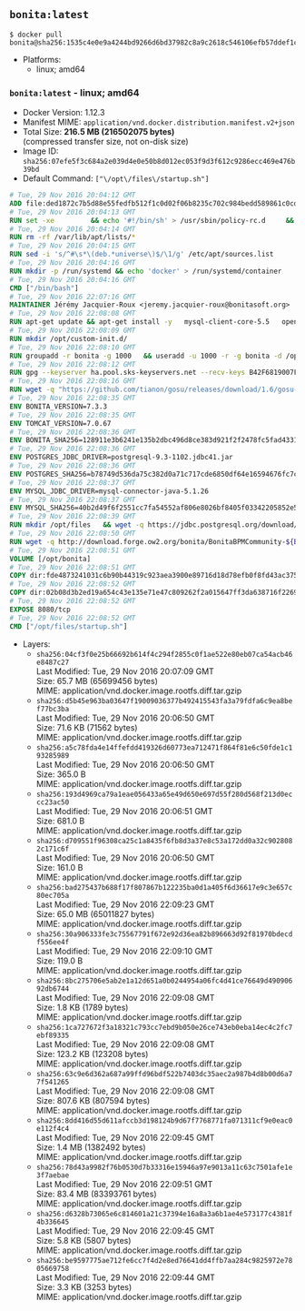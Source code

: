 ## `bonita:latest`

```console
$ docker pull bonita@sha256:1535c4e0e9a4244bd9266d6bd37982c8a9c2618c546106efb57ddef1c4369ee2
```

-	Platforms:
	-	linux; amd64

### `bonita:latest` - linux; amd64

-	Docker Version: 1.12.3
-	Manifest MIME: `application/vnd.docker.distribution.manifest.v2+json`
-	Total Size: **216.5 MB (216502075 bytes)**  
	(compressed transfer size, not on-disk size)
-	Image ID: `sha256:07efe5f3c684a2e039d4e0e50b8d012ec053f9d3f612c9286ecc469e476b39bd`
-	Default Command: `["\/opt\/files\/startup.sh"]`

```dockerfile
# Tue, 29 Nov 2016 20:04:12 GMT
ADD file:ded1872c7b5d88e55fedfb512f1c0d02f06b8235c702c984bedd589861c0cd46 in / 
# Tue, 29 Nov 2016 20:04:13 GMT
RUN set -xe 		&& echo '#!/bin/sh' > /usr/sbin/policy-rc.d 	&& echo 'exit 101' >> /usr/sbin/policy-rc.d 	&& chmod +x /usr/sbin/policy-rc.d 		&& dpkg-divert --local --rename --add /sbin/initctl 	&& cp -a /usr/sbin/policy-rc.d /sbin/initctl 	&& sed -i 's/^exit.*/exit 0/' /sbin/initctl 		&& echo 'force-unsafe-io' > /etc/dpkg/dpkg.cfg.d/docker-apt-speedup 		&& echo 'DPkg::Post-Invoke { "rm -f /var/cache/apt/archives/*.deb /var/cache/apt/archives/partial/*.deb /var/cache/apt/*.bin || true"; };' > /etc/apt/apt.conf.d/docker-clean 	&& echo 'APT::Update::Post-Invoke { "rm -f /var/cache/apt/archives/*.deb /var/cache/apt/archives/partial/*.deb /var/cache/apt/*.bin || true"; };' >> /etc/apt/apt.conf.d/docker-clean 	&& echo 'Dir::Cache::pkgcache ""; Dir::Cache::srcpkgcache "";' >> /etc/apt/apt.conf.d/docker-clean 		&& echo 'Acquire::Languages "none";' > /etc/apt/apt.conf.d/docker-no-languages 		&& echo 'Acquire::GzipIndexes "true"; Acquire::CompressionTypes::Order:: "gz";' > /etc/apt/apt.conf.d/docker-gzip-indexes 		&& echo 'Apt::AutoRemove::SuggestsImportant "false";' > /etc/apt/apt.conf.d/docker-autoremove-suggests
# Tue, 29 Nov 2016 20:04:14 GMT
RUN rm -rf /var/lib/apt/lists/*
# Tue, 29 Nov 2016 20:04:15 GMT
RUN sed -i 's/^#\s*\(deb.*universe\)$/\1/g' /etc/apt/sources.list
# Tue, 29 Nov 2016 20:04:16 GMT
RUN mkdir -p /run/systemd && echo 'docker' > /run/systemd/container
# Tue, 29 Nov 2016 20:04:16 GMT
CMD ["/bin/bash"]
# Tue, 29 Nov 2016 22:07:16 GMT
MAINTAINER Jérémy Jacquier-Roux <jeremy.jacquier-roux@bonitasoft.org>
# Tue, 29 Nov 2016 22:08:08 GMT
RUN apt-get update && apt-get install -y   mysql-client-core-5.5   openjdk-7-jre-headless   postgresql-client   unzip   wget   zip   && rm -rf /var/lib/apt/lists/*
# Tue, 29 Nov 2016 22:08:09 GMT
RUN mkdir /opt/custom-init.d/
# Tue, 29 Nov 2016 22:08:10 GMT
RUN groupadd -r bonita -g 1000   && useradd -u 1000 -r -g bonita -d /opt/bonita/ -s /sbin/nologin -c "Bonita User" bonita
# Tue, 29 Nov 2016 22:08:12 GMT
RUN gpg --keyserver ha.pool.sks-keyservers.net --recv-keys B42F6819007F00F88E364FD4036A9C25BF357DD4
# Tue, 29 Nov 2016 22:08:16 GMT
RUN wget -q "https://github.com/tianon/gosu/releases/download/1.6/gosu-$(dpkg --print-architecture)" -O /usr/local/bin/gosu   && wget -q "https://github.com/tianon/gosu/releases/download/1.6/gosu-$(dpkg --print-architecture).asc" -O /usr/local/bin/gosu.asc   && gpg --verify /usr/local/bin/gosu.asc   && rm /usr/local/bin/gosu.asc   && chmod +x /usr/local/bin/gosu
# Tue, 29 Nov 2016 22:08:35 GMT
ENV BONITA_VERSION=7.3.3
# Tue, 29 Nov 2016 22:08:35 GMT
ENV TOMCAT_VERSION=7.0.67
# Tue, 29 Nov 2016 22:08:36 GMT
ENV BONITA_SHA256=128911e3b6241e135b2dbc496d8ce383d921f2f2478fc5fad4331e1fd362eb4f
# Tue, 29 Nov 2016 22:08:36 GMT
ENV POSTGRES_JDBC_DRIVER=postgresql-9.3-1102.jdbc41.jar
# Tue, 29 Nov 2016 22:08:36 GMT
ENV POSTGRES_SHA256=b78749d536da75c382d0a71c717cde6850df64e16594676fc7cacb5a74541d66
# Tue, 29 Nov 2016 22:08:37 GMT
ENV MYSQL_JDBC_DRIVER=mysql-connector-java-5.1.26
# Tue, 29 Nov 2016 22:08:37 GMT
ENV MYSQL_SHA256=40b2d49f6f2551cc7fa54552af806e8026bf8405f03342205852e57a3205a868
# Tue, 29 Nov 2016 22:08:39 GMT
RUN mkdir /opt/files   && wget -q https://jdbc.postgresql.org/download/${POSTGRES_JDBC_DRIVER} -O /opt/files/${POSTGRES_JDBC_DRIVER}   && echo "$POSTGRES_SHA256" /opt/files/${POSTGRES_JDBC_DRIVER} | sha256sum -c -   && wget -q http://dev.mysql.com/get/Downloads/Connector-J/${MYSQL_JDBC_DRIVER}.zip -O /opt/files/${MYSQL_JDBC_DRIVER}.zip   && echo "$MYSQL_SHA256" /opt/files/${MYSQL_JDBC_DRIVER}.zip | sha256sum -c -   && unzip -q /opt/files/${MYSQL_JDBC_DRIVER}.zip -d /opt/files/   && mv /opt/files/${MYSQL_JDBC_DRIVER}/${MYSQL_JDBC_DRIVER}-bin.jar /opt/files/   && rm -r /opt/files/${MYSQL_JDBC_DRIVER}   && rm /opt/files/${MYSQL_JDBC_DRIVER}.zip
# Tue, 29 Nov 2016 22:08:50 GMT
RUN wget -q http://download.forge.ow2.org/bonita/BonitaBPMCommunity-${BONITA_VERSION}-Tomcat-${TOMCAT_VERSION}.zip -O /opt/files/BonitaBPMCommunity-${BONITA_VERSION}-Tomcat-${TOMCAT_VERSION}.zip   && echo "$BONITA_SHA256" /opt/files/BonitaBPMCommunity-${BONITA_VERSION}-Tomcat-${TOMCAT_VERSION}.zip | sha256sum -c -
# Tue, 29 Nov 2016 22:08:51 GMT
VOLUME [/opt/bonita]
# Tue, 29 Nov 2016 22:08:51 GMT
COPY dir:fde4873241031c6b90b44319c923aea3900e89716d18d78efb0f8fd43ac375a6 in /opt/files 
# Tue, 29 Nov 2016 22:08:52 GMT
COPY dir:02b08d3b2ed19a654c43e135e71e47c809262f2a015647ff3da638716f22696f in /opt/templates 
# Tue, 29 Nov 2016 22:08:52 GMT
EXPOSE 8080/tcp
# Tue, 29 Nov 2016 22:08:52 GMT
CMD ["/opt/files/startup.sh"]
```

-	Layers:
	-	`sha256:04cf3f0e25b66692b614f4c294f2855c0f1ae522e80eb07ca54acb46e8487c27`  
		Last Modified: Tue, 29 Nov 2016 20:07:09 GMT  
		Size: 65.7 MB (65699456 bytes)  
		MIME: application/vnd.docker.image.rootfs.diff.tar.gzip
	-	`sha256:d5b45e963ba03647f19009036377b492415543fa3a79fdfa6c9ea8bef77bc3ba`  
		Last Modified: Tue, 29 Nov 2016 20:06:50 GMT  
		Size: 71.6 KB (71562 bytes)  
		MIME: application/vnd.docker.image.rootfs.diff.tar.gzip
	-	`sha256:a5c78fda4e14ffefdd419326d60773ea712471f864f81e6c50fde1c193285989`  
		Last Modified: Tue, 29 Nov 2016 20:06:50 GMT  
		Size: 365.0 B  
		MIME: application/vnd.docker.image.rootfs.diff.tar.gzip
	-	`sha256:193d4969ca79a1eae056433a65e49d650e697d55f280d568f213d0eccc23ac50`  
		Last Modified: Tue, 29 Nov 2016 20:06:51 GMT  
		Size: 681.0 B  
		MIME: application/vnd.docker.image.rootfs.diff.tar.gzip
	-	`sha256:d709551f96308ca25c1a8435f6fb8d3a37e8c53a172dd0a32c9028082c171c6f`  
		Last Modified: Tue, 29 Nov 2016 20:06:50 GMT  
		Size: 161.0 B  
		MIME: application/vnd.docker.image.rootfs.diff.tar.gzip
	-	`sha256:bad275437b688f17f807867b122235ba0d1a405f6d36617e9c3e657c80ec705a`  
		Last Modified: Tue, 29 Nov 2016 22:09:23 GMT  
		Size: 65.0 MB (65011827 bytes)  
		MIME: application/vnd.docker.image.rootfs.diff.tar.gzip
	-	`sha256:30a906333fe3c75567791f672e92d36ea82b896663d92f81970bdecdf556ee4f`  
		Last Modified: Tue, 29 Nov 2016 22:09:10 GMT  
		Size: 119.0 B  
		MIME: application/vnd.docker.image.rootfs.diff.tar.gzip
	-	`sha256:8bc275706e5ab2e1a12d651a0b0244954a06fc4d41ce76649d49090692db6744`  
		Last Modified: Tue, 29 Nov 2016 22:09:08 GMT  
		Size: 1.8 KB (1789 bytes)  
		MIME: application/vnd.docker.image.rootfs.diff.tar.gzip
	-	`sha256:1ca727672f3a18321c793cc7ebd9b050e26ce743eb0eba14ec4c2fc7ebf89335`  
		Last Modified: Tue, 29 Nov 2016 22:09:08 GMT  
		Size: 123.2 KB (123208 bytes)  
		MIME: application/vnd.docker.image.rootfs.diff.tar.gzip
	-	`sha256:63c9e6d362a687a99ffd96bdf522b7403dc35aec2a987b4d8b00d6a77f541265`  
		Last Modified: Tue, 29 Nov 2016 22:09:08 GMT  
		Size: 807.6 KB (807594 bytes)  
		MIME: application/vnd.docker.image.rootfs.diff.tar.gzip
	-	`sha256:8dd416d55d611afccb3d198124b9d67f7768771fa071311cf9e0eac0e112f4c4`  
		Last Modified: Tue, 29 Nov 2016 22:09:45 GMT  
		Size: 1.4 MB (1382492 bytes)  
		MIME: application/vnd.docker.image.rootfs.diff.tar.gzip
	-	`sha256:78d43a9982f76b0530d7b33316e15946a97e9013a11c63c7501afe1e3f7aebae`  
		Last Modified: Tue, 29 Nov 2016 22:09:51 GMT  
		Size: 83.4 MB (83393761 bytes)  
		MIME: application/vnd.docker.image.rootfs.diff.tar.gzip
	-	`sha256:d6328b73065e6c814601a21c37394e16a8a3a6b1ae4e573177c4381f4b336645`  
		Last Modified: Tue, 29 Nov 2016 22:09:45 GMT  
		Size: 5.8 KB (5807 bytes)  
		MIME: application/vnd.docker.image.rootfs.diff.tar.gzip
	-	`sha256:be9597775ae712fe6cc7f4d2e8ed76641dd4ffb7aa284c9825972e7805669758`  
		Last Modified: Tue, 29 Nov 2016 22:09:44 GMT  
		Size: 3.3 KB (3253 bytes)  
		MIME: application/vnd.docker.image.rootfs.diff.tar.gzip

